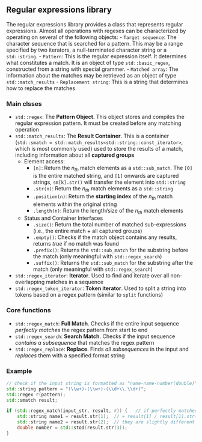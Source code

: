 ## Regular expressions library

The regular expressions library provides a class that represents regular
expressions. Almost all operations with regexes can be characterized by
operating on several of the following objects:
    - `Target sequence`: The character sequence that is searched for a pattern.
    This may be a range specified by two iterators, a null-terminated character
    string or a `std::string`.
    - `Pattern`: This is the regular expression itself. It determines what
    constitutes a match. It is an object of type `std::basic_regex`, constructed
    from a string with special grammer.
    - `Matched array`: The information about the matches may be retrieved as an
    object  of type `std::match_results`
    - `Replacement string`: This is a string that determines how to replace the
    matches

### Main clsses

- `std::regex`: The **Pattern Object**. This object stores and compiles the
regular expression pattern. It must be created before any matching operation
- `std::match_results`: The **Result Container**. This is a container
(`std::smatch = std::match_results<std::string::const_iterator>`, which is
most commonly used) used to store the results of a match, including
information about all **captured groups**
    - Element access:
        - `[n]`: Return the $n_{th}$ match elements as a `std::sub_match`.
            The `[0]` is the entire matched string, and `[1]` onwards are captured
            strings, `sm[k].str()` will transfer the element into `std::string`
        - `.str(n)`: Return the $n_{th}$ match elements as a `std::string`
        - `.position(n)`: Return the **starting index** of the $n_{th}$
            match elements within the original string
        - `.length(n)`: Return the length/size of the $n_{th}$ match elements
    - Status and Container Interfaces
        - `.size()`: Return the total number of matched sub-expressions (i.e.,
            the entire match + all captured groups)
        - `.empty()`: Checks if the match object contains any results, returns
            *true* if no match was found
        - `.prefix()`: Returns the `std::sub_match` for the substring before the
            match (only meaningful with `std::regex_search`)
        - `.suffix()`: Returns the `std::sub_match` for the substring after the
            match (only meaningful with `std::regex_search`)
- `std::regex_iterator`: **Iterator**. Used to find and iterate over all
non-overlapping matches in a sequence
- `std::regex_token_iterator`: **Token iterator**. Used to split a string into
tokens based on a regex pattern (similar to `split` functions)

### Core functions

- `std::regex_match`: **Full Match**. Checks if the entire input sequence
*perfectly matches* the regex pattern from start to end
- `std::regex_search`: **Search Match**. Checks if the input sequence *contains
a subsequence* that matches the regex pattern
- `std::regex_replace`: **Replace**. Finds *all subsequences* in the input and
*replaces* them with a specified format string

### Example

```cpp
// check if the input string is formatted as "name-name-number(double)"
std::string pattern = "(\\w+)-(\\w+)-(\\d+\\.\\d+)";
std::regex r(pattern);
std::smatch result;

if (std::regex_match(input_str, result, r)) {   // if perfectly matches
    std::string name1 = result.str(1);  // = result[1] / result[1].str()
    std::string name2 = result.str(2);  // they are slightly different
    double number = std::stod(result.str(3));
}
```

